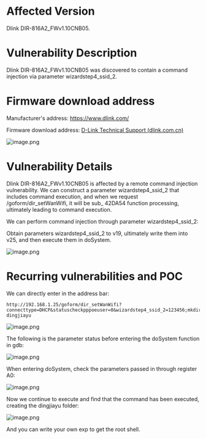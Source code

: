 # Affected Version

Dlink DIR-816A2\_FWv1.10CNB05.

# Vulnerability Description

Dlink DIR-816A2\_FWv1.10CNB05 was discovered to contain a command injection via parameter wizardstep4\_ssid\_2.

# Firmware download address

Manufacturer's address: <https://www.dlink.com/>

Firmware download address: [D-Link Technical Support (dlink.com.cn)](http://www.dlink.com.cn/techsupport/AllPro.aspx)

![image.png](https://note.youdao.com/yws/res/18434/WEBRESOURCEd07e56b41165a99f331603b5488ec036)

# Vulnerability Details

Dlink DIR-816A2\_FWv1.10CNB05 is affected by a remote command injection vulnerability.  We can construct a parameter wizardstep4\_ssid\_2 that includes command execution, and when we request /goform/dir\_setWanWifi, it will be sub\_ 42DA54 function processing, ultimately leading to command execution.

We can perform command injection through parameter wizardstep4\_ssid\_2:

Obtain parameters wizardstep4\_ssid\_2 to v19, ultimately write them into v25, and then execute them in doSystem.

![image.png](https://note.youdao.com/yws/res/18440/WEBRESOURCEfd83f70b9c4786bf46aea64181650715)

# Recurring vulnerabilities and POC

We can directly enter in the address bar:

    http://192.168.1.25/goform/dir_setWanWifi?connecttype=DHCP&statuscheckpppoeuser=0&wizardstep4_ssid_2=123456;mkdir dingjiayu

![image.png](https://note.youdao.com/yws/res/18464/WEBRESOURCEaa29f130030b276853294d03dc37d039)

The following is the parameter status before entering the doSystem function in gdb:

![image.png](https://note.youdao.com/yws/res/18442/WEBRESOURCE6c2fa7cb9accd25e61ca9e61281d31ac)

When entering doSystem, check the parameters passed in through register A0:

![image.png](https://note.youdao.com/yws/res/18452/WEBRESOURCE7ca6786df0a8297cccd96b34c23d840e)

Now we continue to execute and find that the command has been executed, creating the dingjiayu folder:

![image.png](https://note.youdao.com/yws/res/18456/WEBRESOURCE626b80432a3ecf5b89d01b377f3ebc3c)

And you can write your own exp to get the root shell.

